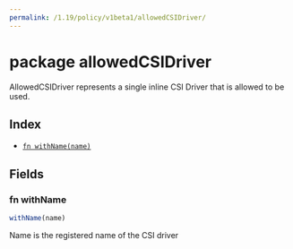 ```yaml
---
permalink: /1.19/policy/v1beta1/allowedCSIDriver/
---
```


# package allowedCSIDriver

AllowedCSIDriver represents a single inline CSI Driver that is allowed to be used.

## Index

* [`fn withName(name)`](#fn-withname)

## Fields

### fn withName

```ts
withName(name)
```

Name is the registered name of the CSI driver